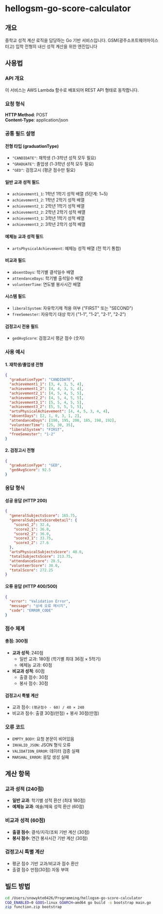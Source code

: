 # hellogsm-go-score-calculator

## 개요
중학교 성적 계산 로직을 담당하는 Go 기반 서비스입니다.
GSM(광주소프트웨어마이스터고) 입학 전형의 내신 성적 계산을 위한 엔진입니다

## 사용법

### API 개요
이 서비스는 AWS Lambda 함수로 배포되어 REST API 형태로 동작합니다.

### 요청 형식
**HTTP Method**: POST  
**Content-Type**: application/json

### 공통 필드 설명

#### 전형 타입 (graduationType)
- `"CANDIDATE"`: 재학생 (1-3학년 성적 모두 필요)
- `"GRADUATE"`: 졸업생 (1-3학년 성적 모두 필요)  
- `"GED"`: 검정고시 (평균 점수만 필요)

#### 일반 교과 성적 필드
- `achievement1_1`: 1학년 1학기 성적 배열 (5단계: 1~5)
- `achievement1_2`: 1학년 2학기 성적 배열
- `achievement2_1`: 2학년 1학기 성적 배열
- `achievement2_2`: 2학년 2학기 성적 배열
- `achievement3_1`: 3학년 1학기 성적 배열
- `achievement3_2`: 3학년 2학기 성적 배열

#### 예체능 교과 성적 필드
- `artsPhysicalAchievement`: 예체능 성적 배열 (전 학기 통합)

#### 비교과 필드
- `absentDays`: 학기별 결석일수 배열
- `attendanceDays`: 학기별 출석일수 배열  
- `volunteerTime`: 연도별 봉사시간 배열

#### 시스템 필드
- `liberalSystem`: 자유학기제 적용 여부 ("FIRST" 또는 "SECOND")
- `freeSemester`: 자유학기 대상 학기 ("1-1", "1-2", "2-1", "2-2")

#### 검정고시 전용 필드
- `gedAvgScore`: 검정고시 평균 점수 (숫자)

### 사용 예시

#### 1. 재학생/졸업생 전형

```json
{
  "graduationType": "CANDIDATE",
  "achievement1_1": [3, 4, 3, 5, 4],
  "achievement1_2": [4, 4, 3, 5, 4],
  "achievement2_1": [4, 5, 4, 5, 5],
  "achievement2_2": [4, 5, 4, 5, 5],
  "achievement3_1": [5, 5, 4, 5, 5],
  "achievement3_2": [5, 5, 5, 5, 5],
  "artsPhysicalAchievement": [4, 4, 5, 3, 4, 4],
  "absentDays": [2, 1, 0, 3, 1, 2],
  "attendanceDays": [190, 195, 200, 185, 198, 192],
  "volunteerTime": [25, 30, 35],
  "liberalSystem": "FIRST",
  "freeSemester": "1-2"
}
```

#### 2. 검정고시 전형

```json
{
  "graduationType": "GED",
  "gedAvgScore": 92.5
}
```

### 응답 형식

#### 성공 응답 (HTTP 200)
```json
{
  "generalSubjectsScore": 165.75,
  "generalSubjectsScoreDetail": {
    "score1_2": 32.4,
    "score2_1": 36.0,
    "score2_2": 36.0,
    "score3_1": 33.75,
    "score3_2": 27.6
  },
  "artsPhysicalSubjectsScore": 48.0,
  "totalSubjectsScore": 213.75,
  "attendanceScore": 28.5,
  "volunteerScore": 30.0,
  "totalScore": 272.25
}
```

#### 오류 응답 (HTTP 400/500)
```json
{
  "error": "Validation Error",
  "message": "상세 오류 메시지",
  "code": "ERROR_CODE"
}
```

### 점수 체계

#### 총점: 300점
- **교과 성적**: 240점
  - 일반 교과: 180점 (학기별 최대 36점 × 5학기)
  - 예체능 교과: 60점
- **비교과 성적**: 60점
  - 출결 점수: 30점
  - 봉사 점수: 30점

#### 검정고시 특별 계산
- 교과 점수: `(평균점수 - 60) / 40 × 240`
- 비교과 점수: 출결 30점(만점) + 봉사 30점(만점)

### 오류 코드
- `EMPTY_BODY`: 요청 본문이 비어있음
- `INVALID_JSON`: JSON 형식 오류
- `VALIDATION_ERROR`: 데이터 검증 실패
- `MARSHAL_ERROR`: 응답 생성 실패

## 계산 항목
### 교과 성적 (240점)
- **일반 교과**: 학기별 성적 환산 (최대 180점)
- **예체능 교과**: 예술/체육 성적 환산 (60점)

### 비교과 성적 (60점)  
- **출결 점수**: 결석/지각/조퇴 기반 계산 (30점)
- **봉사 점수**: 연간 봉사시간 기반 계산 (30점)

### 검정고시 특별 계산
- 평균 점수 기반 교과/비교과 점수 환산
- 출결 점수 만점(30점) 자동 부여

## 빌드 방법
```bash
cd /Users/snowykte0426/Programming/hellogsm-go-score-calculator
CGO_ENABLED=0 GOOS=linux GOARCH=amd64 go build -o bootstrap main.go
zip function.zip bootstrap
```